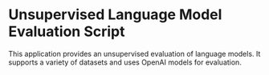 # Unsupervised Language Model Evaluation Script

This application provides an unsupervised evaluation of language models. It supports a variety of datasets and uses OpenAI models for evaluation.
